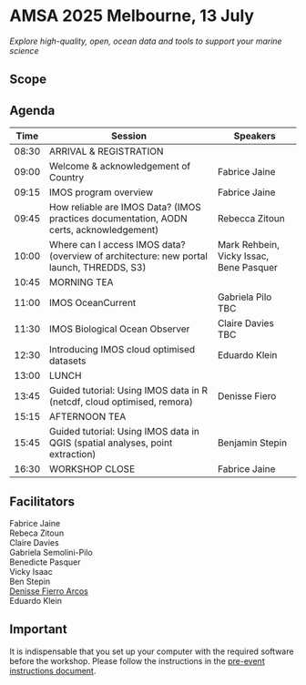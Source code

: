 # AMSA 2025 Melbourne, 13 July  

*Explore high-quality, open, ocean data and tools to support your marine science* 

## Scope  

## Agenda  

| Time     | Session                                                                                   | Speakers           |
|----------|-------------------------------------------------------------------------------------------|--------------------|
| 08:30 | ARRIVAL & REGISTRATION                                                                    |                    |
| 09:00 | Welcome & acknowledgement of Country                                                      | Fabrice Jaine      |
| 09:15 | IMOS program overview                                                                     | Fabrice Jaine      |
| 09:45 | How reliable are IMOS Data? (IMOS practices documentation, AODN certs, acknowledgement)   | Rebecca Zitoun     |
| 10:00 | Where can I access IMOS data? (overview of architecture: new portal launch, THREDDS, S3)  | Mark Rehbein, Vicky Issac, Bene Pasquer |
| 10:45 | MORNING TEA                                                                               |                    |
| 11:00 | IMOS OceanCurrent                                                                         | Gabriela Pilo TBC  |
| 11:30 | IMOS Biological Ocean Observer                                                            | Claire Davies TBC  |
| 12:30 | Introducing IMOS cloud optimised datasets                                                 | Eduardo Klein      |
| 13:00 | LUNCH                                                                                     |                    |
| 13:45 | Guided tutorial: Using IMOS data in R (netcdf, cloud optimised, remora)                   | Denisse Fiero      |
| 15:15 | AFTERNOON TEA                                                                             |                    |
| 15:45 | Guided tutorial: Using IMOS data in QGIS (spatial analyses, point extraction)             | Benjamin Stepin    |
| 16:30 | WORKSHOP CLOSE                                                                            | Fabrice Jaine      |


## Facilitators  
Fabrice Jaine  
Rebeca Zitoun  
Claire Davies    
Gabriela Semolini-Pilo  
Benedicte Pasquer  
Vicky Isaac  
Ben Stepin  
[Denisse Fierro Arcos](https://github.com/lidefi87/)  
Eduardo Klein  


## Important

It is indispensable that you set up your computer with the required software before the workshop. 
Please follow the instructions in the [pre-event instructions document](Pre-Event_Instructions.md).